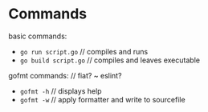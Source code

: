 # Commands
basic commands:
 - `go run script.go`   // compiles and runs
 - `go build script.go` // compiles and leaves executable

gofmt commands:
// fiat? ~ eslint?
 - `gofmt -h`           // displays help
 - `gofmt -w`           // apply formatter and write to sourcefile 
